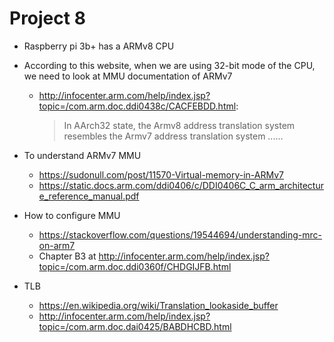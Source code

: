 # Project 8


- Raspberry pi 3b+ has a ARMv8 CPU
- According to this website, when we are using 32-bit mode of the CPU, we need to look at MMU documentation of ARMv7
  - http://infocenter.arm.com/help/index.jsp?topic=/com.arm.doc.ddi0438c/CACFEBDD.html:
    > In AArch32 state, the Armv8 address translation system resembles the Armv7 address translation system ......

- To understand ARMv7 MMU 
  - https://sudonull.com/post/11570-Virtual-memory-in-ARMv7
  - https://static.docs.arm.com/ddi0406/c/DDI0406C_C_arm_architecture_reference_manual.pdf

- How to configure MMU
  - https://stackoverflow.com/questions/19544694/understanding-mrc-on-arm7
  - Chapter B3 at http://infocenter.arm.com/help/index.jsp?topic=/com.arm.doc.ddi0360f/CHDGIJFB.html
- TLB
  - https://en.wikipedia.org/wiki/Translation_lookaside_buffer
  - http://infocenter.arm.com/help/index.jsp?topic=/com.arm.doc.dai0425/BABDHCBD.html
